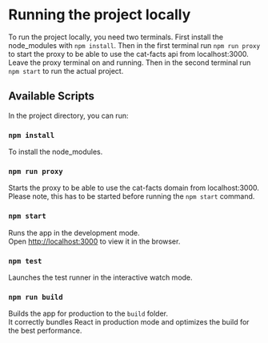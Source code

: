 # Running the project locally

To run the project locally, you need two terminals. First install the node_modules with `npm install`. Then in the first terminal run `npm run proxy` to start the proxy to be able to use the cat-facts api from localhost:3000. Leave the proxy terminal on and running. Then in the second terminal run `npm start` to run the actual project.

## Available Scripts

In the project directory, you can run:

### `npm install`
To install the node_modules.

### `npm run proxy`

Starts the proxy to be able to use the cat-facts domain from localhost:3000. Please note, this has to be started before running the `npm start` command.

### `npm start`

Runs the app in the development mode.<br />
Open [http://localhost:3000](http://localhost:3000) to view it in the browser.

### `npm test`

Launches the test runner in the interactive watch mode.<br />

### `npm run build`

Builds the app for production to the `build` folder.<br />
It correctly bundles React in production mode and optimizes the build for the best performance.